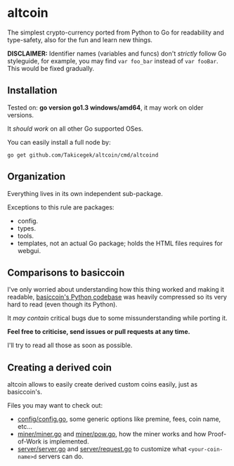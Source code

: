 # altcoin



The simplest crypto-currency ported from Python to Go for readability and type-safety, also for the fun and learn new things.

**DISCLAIMER:** Identifier names (variables and funcs) don't *strictly* follow Go styleguide, for example, you may find `var foo_bar` instead of `var fooBar`.
This would be fixed gradually.

## Installation

Tested on: **go version go1.3 windows/amd64**, it may work on older versions.

It *should work* on all other Go supported OSes.

You can easily install a full node by:

    go get github.com/Takicegek/altcoin/cmd/altcoind

## Organization

Everything lives in its own independent sub-package.

Exceptions to this rule are packages:

- config.
- types.
- tools.
- templates, not an actual Go package; holds the HTML files requires for webgui.

## Comparisons to basiccoin

I've only worried about understanding how this thing worked and making it readable, [basiccoin's Python codebase](https://github.com/zack-bitcoin/basiccoin) was heavily compressed so its very hard to read (even though its Python).

It *may contain* critical bugs due to some missunderstanding while porting it.

**Feel free to criticise, send issues or pull requests at any time.**

I'll try to read all those as soon as possible.

## Creating a derived coin

altcoin allows to easily create derived custom coins easily, just as basiccoin's.

Files you may want to check out:

- [config/config.go](https://github.com/Takicegek/altcoin/blob/master/config/config.go), some generic options like premine, fees, coin name, etc...
- [miner/miner.go](https://github.com/Takicegek/altcoin/blob/master/miner/miner.go) and [miner/pow.go](https://github.com/Takicegek/altcoin/blob/master/miner/pow.go), how the miner works and how Proof-of-Work is implemented.
- [server/server.go](https://github.com/Takicegek/altcoin/blob/master/server/server.go) and [server/request.go](https://github.com/Takicegek/altcoin/blob/master/server/request.go) to customize what `<your-coin-name>d` servers can do.
